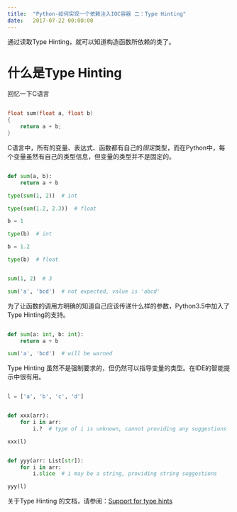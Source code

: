 ```yaml
---
title:  "Python-如何实现一个依赖注入IOC容器 二：Type Hinting"
date:   2017-07-22 00:00:00
---
```


通过读取Type Hinting，就可以知道构造函数所依赖的类了。

# 什么是Type Hinting

回忆一下C语言
```c

float sum(float a, float b)
{
    return a + b;
}

```

C语言中，所有的变量、表达式、函数都有自己的*固定*类型，而在Python中，每个变量虽然有自己的类型信息，但变量的类型并不是固定的。

```python

def sum(a, b):  
    return a + b

type(sum(1, 2))  # int

type(sum(1.2, 2.3))  # float

b = 1  

type(b)  # int

b = 1.2  

type(b)  # float


sum(1, 2)  # 3

sum('a', 'bcd')  # not expected, value is 'abcd'

```

为了让函数的调用方明确的知道自己应该传递什么样的参数，Python3.5中加入了Type Hinting的支持。

```python

def sum(a: int, b: int):
    return a + b

sum('a', 'bcd')  # will be warned

```

Type Hinting 虽然不是强制要求的，但仍然可以指导变量的类型。在IDE的智能提示中很有用。
```python

l = ['a', 'b', 'c', 'd']


def xxx(arr):
    for i in arr:
        i.?  # type of i is unknown, cannot providing any suggestions

xxx(l)


def yyy(arr: List[str]):
    for i in arr:
        i.slice  # i may be a string, providing string suggestions

yyy(l)

```

关于Type Hinting 的文档，请参阅：[Support for type hints](https://docs.python.org/3/library/typing.html)